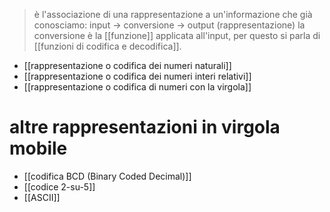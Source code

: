 >è l'associazione di una rappresentazione a un'informazione che già conosciamo:
input -> conversione -> output (rappresentazione)
la conversione è la [[funzione]] applicata all'input, per questo si parla di [[funzioni di codifica e decodifica]].

- [[rappresentazione o codifica dei numeri naturali]]
- [[rappresentazione o codifica dei numeri interi relativi]]
- [[rappresentazione o codifica di numeri con la virgola]]
# altre rappresentazioni in virgola mobile
- [[codifica BCD (Binary Coded Decimal)]]
- [[codice 2-su-5]]
- [[ASCII]]